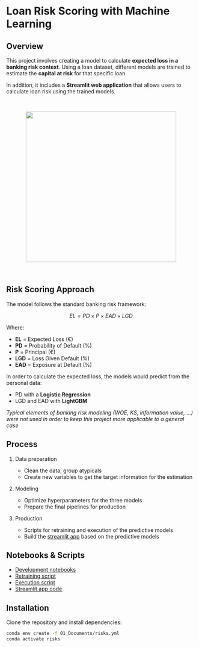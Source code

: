 
# Loan Risk Scoring with Machine Learning


## Overview

This project involves creating a model to calculate **expected loss in a banking risk context**. Using a loan dataset, different models are trained to estimate the **capital at risk** for that specific loan.

In addition, it includes a **Streamlit web application** that allows users to calculate loan risk using the trained models.

<br>
<p align="center">
	<a href="https://risk-score-analyzer-prototype.streamlit.app/">
		<img src="https://github.com/user-attachments/assets/26ebc28d-a412-4523-b3f9-23ff9ee94039" alt="" height="400"/>
	</a>
</p>
<!--
<img width="779" height="467" align="center" alt="app" src="https://github.com/user-attachments/assets/c2f369aa-4309-4231-b8b9-4aeab916bdd1" />
-->
<!--
<img width="520" height="311" alt="imagen" src="https://github.com/user-attachments/assets/00a2953d-8a7b-4853-992d-9b3dc5c5ee04" />
1558, 933
-->
<br>

## Risk Scoring Approach

The model follows the standard banking risk framework:

$$
EL = PD \times P \times EAD \times LGD
$$

Where:
- **EL** = Expected Loss (€)
- **PD** = Probability of Default (%)
- **P** = Principal (€)
- **LGD** = Loss Given Default (%)
- **EAD** = Exposure at Default (%)

In order to calculate the expected loss, the models would predict from the personal data:

- PD with a **Logistic Regression**
- LGD and EAD with **LightGBM**

*Typical elements of banking risk modeling (WOE, KS, information value, ...) were not used in order to keep this project more applicable to a general case*


## Process

1. Data preparation
	- Clean the data, group atypicals
	- Create new variables to get the target information for the estimation

2. Modeling
	- Optimize hyperparameters for the three models 
	- Prepare the final pipelines for production
	
3. Production
	- Scripts for retraining and execution of the predictive models
	- Build the [streamlit app](https://risk-score-analyzer-prototype.streamlit.app/) based on the predictive models


## Notebooks & Scripts

- [Development notebooks](https://github.com/adrianriverof/risk-scoring/tree/master/03_Notebooks/02_Development)  
- [Retraining script](https://github.com/adrianriverof/risk-scoring/blob/master/03_Notebooks/03_System/09_Retraining_code.py)
- [Execution script](https://github.com/adrianriverof/risk-scoring/blob/master/03_Notebooks/03_System/10_Execution_code.py)
- [Streamlit app code](https://github.com/adrianriverof/risk-scoring/blob/master/03_Notebooks/03_System/app_risks/app_risks.py)


## Installation

Clone the repository and install dependencies:

```bash
conda env create -f 01_Documents/risks.yml
conda activate risks
```



